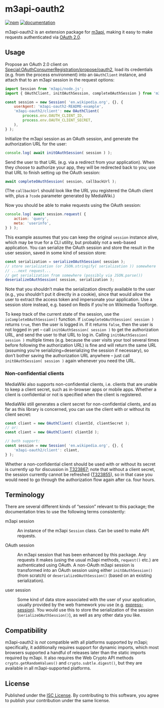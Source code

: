 # m3api-oauth2
[![npm](https://img.shields.io/npm/v/m3api-oauth2.svg)](https://www.npmjs.com/package/m3api-oauth2)
[![documentation](https://img.shields.io/badge/documentation-informational)](https://lucaswerkmeister.github.io/m3api-oauth2/)

m3api-oauth2 is an extension package for [m3api][],
making it easy to make requests authenticated via [OAuth 2.0][OAuth].

## Usage

Propose an OAuth 2.0 client on [Special:OAuthConsumerRegistration/propose/oauth2][],
load its credentials (e.g. from the process environment) into an `OAuthClient` instance,
and attach that to an m3api session in the request options:

```js
import Session from 'm3api/node.js';
import { OAuthClient, initOAuthSession, completeOAuthSession } from 'm3api-oauth2';

const session = new Session( 'en.wikipedia.org', {}, {
	userAgent: 'm3api-oauth2-README-example',
	'm3api-oauth2/client': new OAuthClient(
		process.env.OAUTH_CLIENT_ID,
		process.env.OAUTH_CLIENT_SECRET,
	),
} );
```

Initialize the m3api session as an OAuth session,
and generate the authorization URL for the user:

```js
console.log( await initOAuthSession( session ) );
```

Send the user to that URL (e.g. via a redirect from your application).
When they choose to authorize your app, they will be redirected back to you;
use that URL to finish setting up the OAuth session:

```js
await completeOAuthSession( session, callbackUrl );
```

(The `callbackUrl` should look like the URL you registered the OAuth client with,
plus a `?code` parameter generated by MediaWiki.)

Now you should be able to make requests using the OAuth session:

```js
console.log( await session.request( {
	action: 'query',
	meta: 'userinfo',
} ) );
```

This example assumes that you can keep the original `session` instance alive,
which may be true for a CLI utility, but probably not a web-based application.
You can serialize the OAuth session and store the result in the user session,
saved in some kind of session store:

```js
const serialization = serializeOAuthSession( session );
// store serialization (or JSON.stringify( serialization )) somewhere
// ...next request...
// get serialization from somewhere (possibly via JSON.parse())
deserializeOAuthSession( session, serialization );
```

Note that you shouldn’t make the serialization directly available to the user
(e.g., you shouldn’t put it directly in a cookie),
since that would allow the user to extract the access token and impersonate your application.
Use a session store instead, e.g. based on Redis if you’re on Wikimedia Toolforge.

To keep track of the current state of the session,
use the `isCompleteOAuthSession()` function.
If `isCompleteOAuthSession( session )` returns `true`, then the user is logged in.
If it returns `false`, then the user is not logged in yet –
call `initOAuthSession( session )` to get the authorization URL,
and send the user to that URL to log in.
Calling `initOAuthSession( session )` multiple times
(e.g. because the user visits your tool several times before following the authorization URL)
is fine and will return the same URL
(assuming you’re serializing+deserializing the session if necessary),
so don’t bother saving the authorization URL anywhere –
just call `initOAuthSession( session )` again whenever you need the URL.

### Non-confidential clients

MediaWiki also supports non-confidential clients,
i.e. clients that are unable to keep a client secret,
such as in-browser apps or mobile apps.
Whether a client is confidential or not is specified when the client is registered.

MediaWiki still generates a client secret for non-confidential clients,
and as far as this library is concerned,
you can use the client with or without its client secret:

```js
const client = new OAuthClient( clientId, clientSecret );
// or:
const client = new OAuthClient( clientId );

// both support:
const session = new Session( 'en.wikipedia.org', {}, {
	'm3api-oauth2/client': client,
} );
```

Whether a non-confidential client should be used with or without its secret
is currently up for discussion in [T323867][];
note that without a client secret,
the session currently cannot be refreshed ([T323855][]),
so in that case you would need to go through the authorization flow again after ca. four hours.

## Terminology

There are several different kinds of “session” relevant to this package;
the documentation tries to use the following terms consistently:

<dl>
<dt>m3api session</dt>
<dd>

An instance of the m3api `Session` class.
Can be used to make API requests.

</dd>
<dt>OAuth session</dt>
<dd>

An m3api session that has been enhanced by this package.
Any requests it makes (using the usual m3api methods, `request()` etc.)
are authenticated using OAuth.
A non-OAuth m3api session is transformed into an OAuth session
using either `initOAuthSession()` (from scratch)
or `deserializeOAuthSession()` (based on an existing serialization).

</dd>
<dt>user session</dt>
<dd>

Some kind of data store associated with the user of your application,
usually provided by the web framework you use (e.g. [express-session][]).
You would use this to store the serialization of the session (`serializeOAuthSession()`),
as well as any other data you like.

</dd>
</dl>

## Compatibility

m3api-oauth2 is *not* compatible with all platforms supported by m3api;
specifically, it additionally requires support for dynamic imports,
which most browsers supported a handful of releases later than the static imports required by m3api.
It also requires the Web Crypto API methods `crypto.getRandomValues()` and `crypto.subtle.digest()`,
but they are available in all m3api-supported platforms.

## License

Published under the [ISC License][].
By contributing to this software,
you agree to publish your contribution under the same license.

[m3api]: https://www.npmjs.com/package/m3api
[Special:OAuthConsumerRegistration/propose/oauth2]: https://meta.wikimedia.org/wiki/Special:OAuthConsumerRegistration/propose/oauth2
[OAuth]: https://www.mediawiki.org/wiki/Special:MyLanguage/Help:OAuth
[T323867]: https://phabricator.wikimedia.org/T323867
[T323855]: https://phabricator.wikimedia.org/T323855
[express-session]: https://expressjs.com/en/resources/middleware/session.html
[ISC License]: https://spdx.org/licenses/ISC.html
